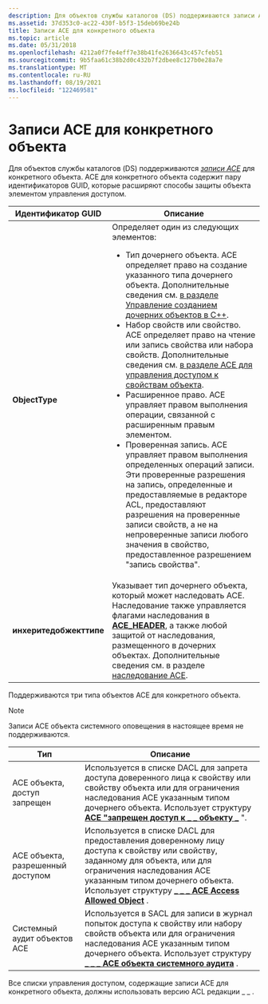 ```yaml
---
description: Для объектов службы каталогов (DS) поддерживаются записи ACE для конкретного объекта. ACE для конкретного объекта содержит пару идентификаторов GUID, которые расширяют способы защиты объекта элементом управления доступом.
ms.assetid: 37d353c0-ac22-430f-b5f3-15deb69be24b
title: Записи ACE для конкретного объекта
ms.topic: article
ms.date: 05/31/2018
ms.openlocfilehash: 4212a0f7fe4eff7e38b41fe2636643c457cfeb51
ms.sourcegitcommit: 9b5faa61c38b2d0c432b7f2dbee8c127b0e28a7e
ms.translationtype: MT
ms.contentlocale: ru-RU
ms.lasthandoff: 08/19/2021
ms.locfileid: "122469581"
---
```

# <a name="object-specific-aces"></a>Записи ACE для конкретного объекта

Для объектов службы каталогов (DS) поддерживаются [*записи ACE*](/windows/desktop/SecGloss/a-gly) для конкретного объекта. ACE для конкретного объекта содержит пару идентификаторов GUID, которые расширяют способы защиты объекта элементом управления доступом.




| Идентификатор GUID | Описание | 
|------|-------------|
| <strong>ObjectType</strong> | Определяет один из следующих элементов:<ul><li>Тип дочернего объекта. ACE определяет право на создание указанного типа дочернего объекта. Дополнительные сведения см. <a href="controlling-child-object-creation-in-c--.md">в разделе Управление созданием дочерних объектов в C++</a>.</li><li>Набор свойств или свойство. ACE определяет право на чтение или запись свойства или набора свойств. Дополнительные сведения см. <a href="aces-to-control-access-to-an-object-s-properties.md">в разделе ACE для управления доступом к свойствам объекта</a>.</li><li>Расширенное право. ACE управляет правом выполнения операции, связанной с расширенным правым элементом.</li><li>Проверенная запись. ACE управляет правом выполнения определенных операций записи. Эти проверенные разрешения на запись, определенные и предоставляемые в редакторе ACL, предоставляют разрешения на проверенные записи свойств, а не на непроверенные записи любого значения в свойство, предоставленное разрешением "запись свойства".</li></ul> | 
| <strong>инхеритедобжекттипе</strong> | Указывает тип дочернего объекта, который может наследовать ACE. Наследование также управляется флагами наследования в <a href="/windows/desktop/api/Winnt/ns-winnt-ace_header"><strong>ACE_HEADER</strong></a>, а также любой защитой от наследования, размещенного в дочерних объектах. Дополнительные сведения см. в разделе <a href="ace-inheritance.md">наследование ACE</a>. | 




 

Поддерживаются три типа объектов ACE для конкретного объекта.

> [!Note]  
> Записи ACE объекта системного оповещения в настоящее время не поддерживаются.

 



| Тип                      | Описание                                                                                                                                                                                                                                       |
|---------------------------|---------------------------------------------------------------------------------------------------------------------------------------------------------------------------------------------------------------------------------------------------|
| ACE объекта, доступ запрещен  | Используется в списке DACL для запрета доступа доверенного лица к свойству или свойству объекта или для ограничения наследования ACE указанным типом дочернего объекта. Использует структуру [**ACE "запрещен доступ к \_ \_ объекту \_**](/windows/desktop/api/Winnt/ns-winnt-access_denied_object_ace) ".         |
| ACE объекта, разрешенный доступом | Используется в списке DACL для предоставления доверенному лицу доступа к свойству или свойству, заданному для объекта, или для ограничения наследования ACE указанным типом дочернего объекта. Использует структуру [**\_ \_ \_ ACE Access Allowed Object**](/windows/desktop/api/Winnt/ns-winnt-access_allowed_object_ace) .      |
| Системный аудит объектов ACE   | Используется в SACL для записи в журнал попыток доступа к свойству или набору свойств объекта или для ограничения наследования ACE указанным типом дочернего объекта. Использует структуру [**\_ \_ \_ ACE объекта системного аудита**](/windows/desktop/api/Winnt/ns-winnt-system_alarm_object_ace) . |



 

Все списки управления доступом, содержащие записи ACE для конкретного объекта, должны использовать версию ACL редакции \_ \_ .

 

 

